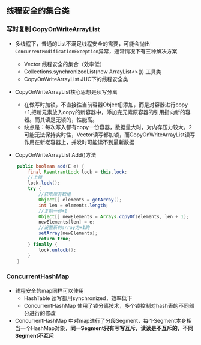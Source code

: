 ## 线程安全的集合类

### 写时复制 CopyOnWriteArrayList
+ 多线程下，普通的List不满足线程安全的需要，可能会抛出`ConcurrentModificationException`异常，通常情况下有三种解决方案
  - Vector 线程安全的集合（效率低）
  - Collections.synchronizedList(new ArrayList<>()) 工具类
  - CopyOnWriteArrayList JUC下的线程安全类

+ CopyOnWriteArrayList核心思想是读写分离
  - 在做写时加锁，不直接往当前容器Object[]添加，而是对容器进行copy +1,把新元素放入copy的新容器中，添加完元素原容器的引用指向新的容器。而其读是无锁的，性能高。
  - 缺点是：每次写入都有copy一份容器，数据量大时，对内存压力较大。2 可能无法保持实时性，Vector读写都加锁，而CopyOnWriteArrayList读写作用在新老容器上，并发时可能读不到最新数据

+ CopyOnWriteArrayList Add()方法
````java
    public boolean add(E e) {
        final ReentrantLock lock = this.lock;
        //上锁
        lock.lock();
        try {
            //获取原有数组
            Object[] elements = getArray();
            int len = elements.length;
            //复制一份+1
            Object[] newElements = Arrays.copyOf(elements, len + 1);
            newElements[len] = e;
            //设置新的array为+1的
            setArray(newElements);
            return true;
        } finally {
            lock.unlock();
        }
    }
````

### ConcurrentHashMap 
+ 线程安全的map同样可以使用
  - HashTable 读写都用synchronized，效率低下
  - ConcurrentHashMap 使用了锁分离技术，多个锁控制对hash表的不同部分进行的修改
+ ConcurrentHashMap 中对map进行了分段Segment，每个Segment本身相当一个HashMap对象，**同一Segment只有写写互斥，读读是不互斥的，不同Segment不互斥**

